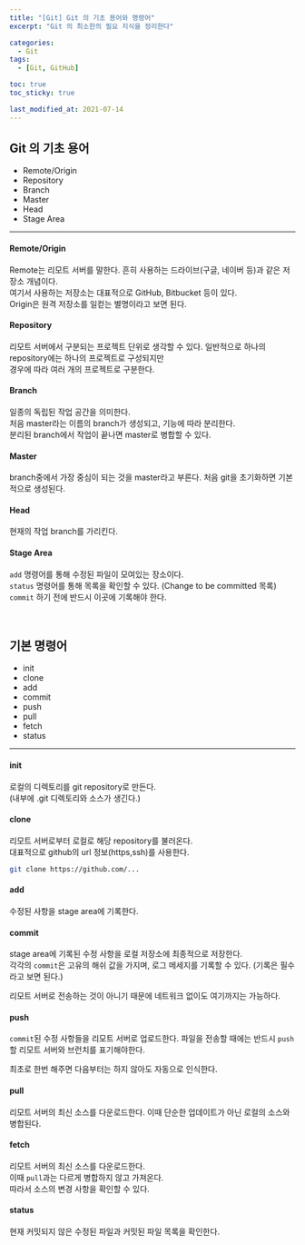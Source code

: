 ```yaml
---
title: "[Git] Git 의 기초 용어와 명령어"
excerpt: "Git 의 최소한의 필요 지식을 정리한다"

categories:
  - Git
tags:
  - [Git, GitHub]

toc: true
toc_sticky: true

last_modified_at: 2021-07-14
---
```


## Git 의 기초 용어

* Remote/Origin
* Repository
* Branch
* Master
* Head
* Stage Area

___

#### Remote/Origin

Remote는 리모트 서버를 말한다. 흔히 사용하는 드라이브(구글, 네이버 등)과 같은 저장소 개념이다.   
여기서 사용하는 저장소는 대표적으로 GitHub, Bitbucket 등이 있다.    
Origin은 원격 저장소를 일컫는 별명이라고 보면 된다.

#### Repository

리모트 서버에서 구분되는 프로젝트 단위로 생각할 수 있다.
일반적으로 하나의 repository에는 하나의 프로젝트로 구성되지만    
경우에 따라 여러 개의 프로젝트로 구분한다.

#### Branch

일종의 독립된 작업 공간을 의미한다.   
처음 master라는 이름의 branch가 생성되고, 기능에 따라 분리한다.   
분리된 branch에서 작업이 끝나면 master로 병합할 수 있다.

#### Master

branch중에서 가장 중심이 되는 것을 master라고 부른다.
처음 git을 초기화하면 기본적으로 생성된다.

#### Head

현재의 작업 branch를 가리킨다.

#### Stage Area

`add` 명령어를 통해 수정된 파일이 모여있는 장소이다.   
`status` 명령어를 통해 목록을 확인할 수 있다. (Change to be committed 목록)   
`commit` 하기 전에 반드시 이곳에 기록해야 한다.

</br>

## 기본 명령어

* init
* clone
* add
* commit
* push
* pull
* fetch
* status

___

#### init

로컬의 디렉토리를 git repository로 만든다.   
(내부에 .git 디렉토리와 소스가 생긴다.)

#### clone

리모트 서버로부터 로컬로 해당 repository를 불러온다.   
대표적으로 github의 url 정보(https,ssh)를 사용한다.

```bash
git clone https://github.com/...
```

#### add

수정된 사항을 stage area에 기록한다.

#### commit

stage area에 기록된 수정 사항을 로컬 저장소에 최종적으로 저장한다.   
각각의 `commit`은 고유의 해쉬 값을 가지며, 로그 메세지를 기록할 수 있다. (기록은 필수라고 보면 된다.)

리모트 서버로 전송하는 것이 아니기 때문에 네트워크 없이도 여기까지는 가능하다.

#### push

`commit`된 수정 사항들을 리모트 서버로 업로드한다.
파일을 전송할 때에는 반드시 `push`할 리모트 서버와 브런치를 표기해야한다.

최초로 한번 해주면 다음부터는 하지 않아도 자동으로 인식한다.

#### pull

리모트 서버의 최신 소스를 다운로드한다.
이때 단순한 업데이트가 아닌 로컬의 소스와 병합된다.

#### fetch

리모트 서버의 최신 소스를 다운로드한다.   
이때 `pull`과는 다르게 병합하지 않고 가져온다.   
따라서 소스의 변경 사항을 확인할 수 있다.

#### status

현재 커밋되지 않은 수정된 파일과 커밋된 파일 목록을 확인한다.